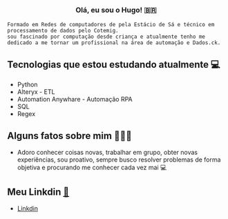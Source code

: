<h3 align="center">  <br>

Olá, eu sou o Hugo! 🇧🇷
<br>

</h3>

```
Formado em Redes de computadores de pela Estácio de Sá e técnico em processamento de dados pelo Cotemig.
sou fascinado por computação desde criança e atualmente tenho me dedicado a me tornar um profissional na área de automação e Dados.ck.
```
## Tecnologias que estou estudando atualmente 💻

  - Python
  - Alteryx - ETL
  - Automation Anywhare - Automação RPA
  - SQL
  - Regex

## Alguns fatos sobre mim 👨🏻‍💻

- Adoro conhecer coisas novas, trabalhar em grupo, obter novas experiências, sou proativo, sempre busco resolver problemas de forma objetiva  e procurando me conhecer cada vez mai 💻

## Meu Linkdin [:link:](https://www.linkedin.com/in/hugo-moreira-405561b8/)
  - [Linkdin](https://www.linkedin.com/in/hugo-moreira-405561b8/)


